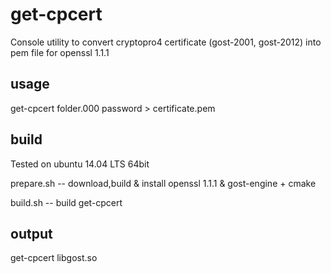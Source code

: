 # get-cpcert

Console utility to convert cryptopro4 certificate (gost-2001, gost-2012) into pem file for openssl 1.1.1

## usage
get-cpcert folder.000 password > certificate.pem

## build

Tested on ubuntu 14.04 LTS 64bit

prepare.sh -- download,build & install openssl 1.1.1 & gost-engine + cmake

build.sh -- build get-cpcert

## output
get-cpcert
libgost.so

